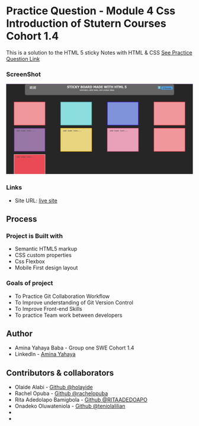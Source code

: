# Practice Question - Module 4 Css Introduction of Stutern Courses Cohort 1.4

This is a solution to the HTML 5 sticky Notes with HTML & CSS [See Practice Question Link](https://docs.google.com/document/d/1DgasTLE8x3o49Ko1WDvJihfdhbOgBO18Ly_J9xhcczc/edit)

### ScreenShot

![](Screenshot-stickynote.png)

### Links

- Site URL: [live site](https://amis-stickynotes.netlify.app/)

## Process

### Project is Built with

- Semantic HTML5 markup
- CSS custom properties
- Css Flexbox
- Mobile First design layout

### Goals of project

- To Practice Git Collaboration Workflow
- To Improve understanding of Git Version Control
- To Improve Front-end Skills
- To practice Team work between developers

## Author

- Amina Yahaya Baba - Group one SWE Cohort 1.4
- LinkedIn - [Amina Yahaya](https://www.linkedin.com/mwlite/in/yaminajrfrontend020297)

## Contributors & collaborators

- Olaide Alabi - [Github @holayide](https://github.com/holayide)
- Rachel Opuba - [Github @rachelopuba](https://github.com/RachelOpuba)
- Rita Adedolapo Bamigbola - [Github @RITAADEDOAPO](https://github.com/RITAADEDOLAPO)
- Onadeko Oluwateniola - [Github @teniolalilian ](https://github.com/teniolalilian)
-
-

